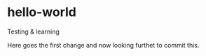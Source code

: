 # hello-world
Testing &amp; learning 

Here goes the first change and now looking furthet to commit this. 

